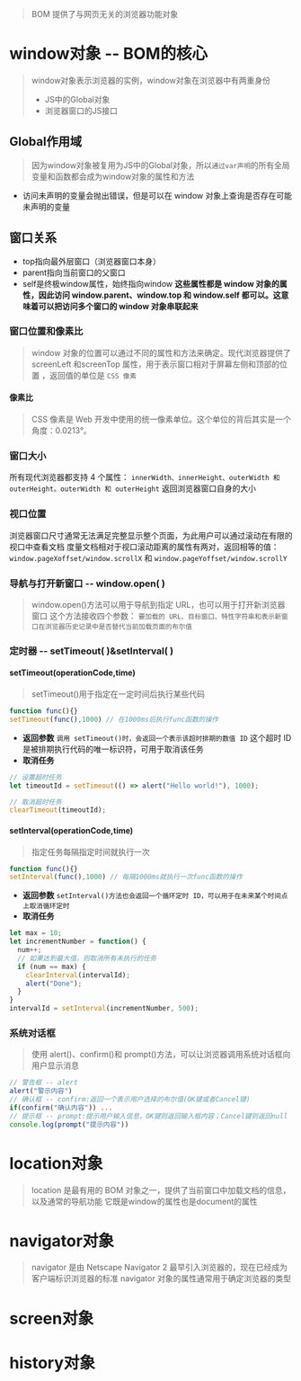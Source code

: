 > BOM 提供了与网页无关的浏览器功能对象
# window对象 -- BOM的核心
> window对象表示浏览器的实例，window对象在浏览器中有两重身份
> * JS中的Global对象
> * 浏览器窗口的JS接口

## Global作用域
> 因为window对象被复用为JS中的Global对象，所以`通过var声明`的所有全局变量和函数都会成为window对象的属性和方法

* 访问未声明的变量会抛出错误，但是可以在 window 对象上查询是否存在可能未声明的变量

## 窗口关系
* top指向最外层窗口（浏览器窗口本身）
* parent指向当前窗口的父窗口
* self是终极window属性，始终指向window
**这些属性都是 window 对象的属性，因此访问 window.parent、window.top 和 window.self
都可以。这意味着可以把访问多个窗口的 window 对象串联起来**

### 窗口位置和像素比
> window 对象的位置可以通过不同的属性和方法来确定。现代浏览器提供了 screenLeft 和screenTop 属性，用于表示窗口相对于屏幕左侧和顶部的位置 ，返回值的单位是 `CSS 像素`

#### 像素比
> CSS 像素是 Web 开发中使用的统一像素单位。这个单位的背后其实是一个角度：0.0213°。

### 窗口大小
所有现代浏览器都支持 4 个属性：
`innerWidth、innerHeight、outerWidth 和 outerHeight。outerWidth 和 outerHeight`
返回浏览器窗口自身的大小

### 视口位置
浏览器窗口尺寸通常无法满足完整显示整个页面，为此用户可以通过滚动在有限的视口中查看文档
度量文档相对于视口滚动距离的属性有两对，返回相等的值：
`window.pageXoffset/window.scrollX` 和 `window.pageYoffset/window.scrollY`

### 导航与打开新窗口 -- window.open( )
> window.open()方法可以用于导航到指定 URL，也可以用于打开新浏览器窗口
> 这个方法接收四个参数：
> `要加载的 URL、目标窗口、特性字符串和表示新窗口在浏览器历史记录中是否替代当前加载页面的布尔值`

### 定时器 -- setTimeout( )&setInterval( )
#### setTimeout(operationCode,time)
> setTimeout()用于指定在一定时间后执行某些代码

```js
function func(){}
setTimeout(func(),1000) // 在1000ms后执行func函数的操作
```
* **返回参数** `调用 setTimeout()时，会返回一个表示该超时排期的数值 ID`
   这个超时 ID 是被排期执行代码的唯一标识符，可用于取消该任务
* **取消任务**
```js
// 设置超时任务
let timeoutId = setTimeout(() => alert("Hello world!"), 1000);

// 取消超时任务
clearTimeout(timeoutId);
```

#### setInterval(operationCode,time)
> 指定任务每隔指定时间就执行一次

```js
function func(){}
setInterval(func(),1000) // 每隔1000ms就执行一次func函数的操作
```

* **返回参数** `setInterval()方法也会返回一个循环定时 ID，可以用于在未来某个时间点上取消循环定时`
* **取消任务**
```js
let max = 10;
let incrementNumber = function() {
  num++;
  // 如果达到最大值，则取消所有未执行的任务
  if (num == max) {
    clearInterval(intervalId);
    alert("Done");
  }
}
intervalId = setInterval(incrementNumber, 500);
```

### 系统对话框
> 使用 alert()、confirm()和 prompt()方法，可以让浏览器调用系统对话框向用户显示消息

```js
// 警告框 -- alert
alert("警示内容")
// 确认框 -- confirm:返回一个表示用户选择的布尔值(OK键或者Cancel键)
if(confirm("确认内容")) ...
// 提示框 -- prompt:提示用户输入信息，OK键则返回输入框内容；Cancel键则返回null
console.log(prompt("提示内容"))
```

# location对象
> location 是最有用的 BOM 对象之一，提供了当前窗口中加载文档的信息，以及通常的导航功能
> 它既是window的属性也是document的属性

# navigator对象
> navigator 是由 Netscape Navigator 2 最早引入浏览器的，现在已经成为客户端标识浏览器的标准
> navigator 对象的属性通常用于确定浏览器的类型

# screen对象
# history对象
